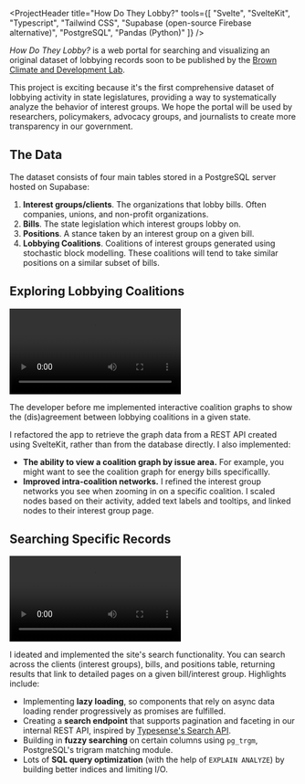 <script>
    import graphVideo from  '$lib/assets/how-do-they-lobby/graph.mp4'
    import searchVideo from  '$lib/assets/how-do-they-lobby/search.mp4'
    import Video from '../components/Video.svelte';
    import ProjectHeader from '../components/ProjectHeader.svelte';
</script>

<ProjectHeader
title="How Do They Lobby?"
tools={[
"Svelte",
"SvelteKit",
"Typescript",
"Tailwind CSS",
"Supabase (open-source Firebase alternative)",
"PostgreSQL",
"Pandas (Python)"
]}
/>

_How Do They Lobby?_ is a web portal for searching and visualizing an original dataset of
lobbying records soon to be published by the [Brown Climate and Development
Lab](https://www.climatedevlab.brown.edu/).

This project is exciting because it's the first comprehensive dataset of lobbying activity in state legislatures, providing a way to systematically analyze the behavior of interest groups. We hope the portal will be used by
researchers, policymakers, advocacy groups, and journalists to create more transparency in our government.

## The Data

The dataset consists of four main tables stored in a PostgreSQL server hosted on Supabase:

1. **Interest groups/clients**. The organizations that lobby bills.
   Often companies, unions, and non-profit organizations.
2. **Bills**. The state legislation which interest groups lobby on.
3. **Positions**. A stance taken by an interest group on a given bill.
4. **Lobbying Coalitions**. Coalitions of interest groups generated using stochastic
   block modelling. These coalitions will tend to take similar
   positions on a similar subset of bills.

## Exploring Lobbying Coalitions

<Video 
    alt=""
    src={graphVideo} 
    caption="A prototype of the graph page, showing the state-wide coalition graph
    for Wisconsin."
/>

The developer before me implemented interactive coalition graphs to show the
(dis)agreement between lobbying coalitions in a given state.

I refactored the app to retrieve the graph data from a REST API created
using SvelteKit, rather than from the database directly. I also implemented:

- **The ability to view a coalition graph by issue area.**
  For example, you might want to see the coalition graph for energy bills specificallly.
- **Improved intra-coalition networks.** I refined the interest group networks
  you see when zooming in on a specific coalition. I scaled nodes based on their activity, added text labels and tooltips, and linked nodes to their interest group page.

## Searching Specific Records

<Video 
    alt=""
    src={searchVideo} 
    caption="The interactions between the search page, interest group page, and
    bill page on a site prototype."
/>

I ideated and implemented the site's search functionality. You can search across
the clients (interest groups), bills, and positions table, returning results that
link to detailed pages on a given bill/interest group. Highlights include:

- Implementing **lazy loading**, so components that rely on async data loading render
  progressively as promises are fulfilled.
- Creating a **search endpoint** that supports pagination and faceting in our
  internal REST API, inspired by
  [Typesense's Search API](https://typesense.org/docs/0.24.1/api/search.html).
- Building in **fuzzy searching** on certain columns using `pg_trgm`, PostgreSQL's
  trigram matching module.
- Lots of **SQL query optimization** (with the help of `EXPLAIN ANALYZE`) by
  building better indices and limiting I/O.

<!-- ## Technologies Used

On the front-end, I used:

- Svelte and SvelteKit
- Tailwind CSS
- TypeORM

On the back-end, I used:

- Supabase (a open-source Firebase alternative), to host a PostgreSQL database
- SvelteKit to create an internal REST API to retriei -->
